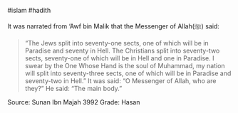 #islam #hadith 

It was narrated from ‘Awf bin Malik that the Messenger of Allah(ﷺ) said:

> “The Jews split into seventy-one sects, one of which will be in Paradise and seventy in Hell. The Christians split into seventy-two sects, seventy-one of which will be in Hell and one in Paradise. I swear by the One Whose Hand is the soul of Muhammad, my nation will split into seventy-three sects, one of which will be in Paradise and seventy-two in Hell.” It was said: “O Messenger of Allah, who are they?” He said: “The main body.”

Source: Sunan Ibn Majah 3992
Grade: Hasan
